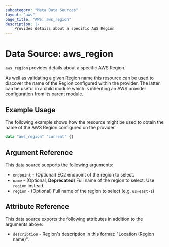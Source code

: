 ```yaml
---
subcategory: "Meta Data Sources"
layout: "aws"
page_title: "AWS: aws_region"
description: |-
    Provides details about a specific AWS Region
---
```


# Data Source: aws_region

`aws_region` provides details about a specific AWS Region.

As well as validating a given Region name this resource can be used to
discover the name of the Region configured within the provider. The latter
can be useful in a child module which is inheriting an AWS provider
configuration from its parent module.

## Example Usage

The following example shows how the resource might be used to obtain
the name of the AWS Region configured on the provider.

```terraform
data "aws_region" "current" {}
```

## Argument Reference

This data source supports the following arguments:

* `endpoint` - (Optional) EC2 endpoint of the region to select.
* `name` - (Optional, **Deprecated**) Full name of the region to select. Use `region` instead.
* `region` - (Optional) Full name of the region to select (e.g. `us-east-1`)

## Attribute Reference

This data source exports the following attributes in addition to the arguments above:

* `description` - Region's description in this format: "Location (Region name)".
